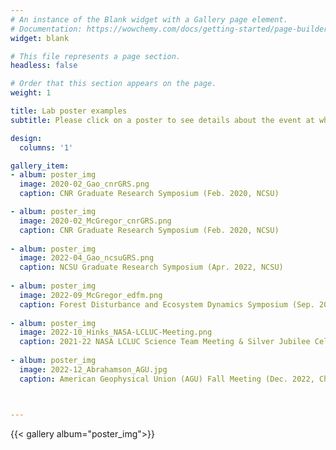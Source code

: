 ```yaml
---
# An instance of the Blank widget with a Gallery page element.
# Documentation: https://wowchemy.com/docs/getting-started/page-builder/
widget: blank

# This file represents a page section.
headless: false

# Order that this section appears on the page.
weight: 1

title: Lab poster examples
subtitle: Please click on a poster to see details about the event at which the poster was presented.

design:
  columns: '1'

gallery_item:
- album: poster_img
  image: 2020-02_Gao_cnrGRS.png
  caption: CNR Graduate Research Symposium (Feb. 2020, NCSU)

- album: poster_img
  image: 2020-02_McGregor_cnrGRS.png
  caption: CNR Graduate Research Symposium (Feb. 2020, NCSU)
  
- album: poster_img
  image: 2022-04_Gao_ncsuGRS.png
  caption: NCSU Graduate Research Symposium (Apr. 2022, NCSU)
  
- album: poster_img
  image: 2022-09_McGregor_edfm.png
  caption: Forest Disturbance and Ecosystem Dynamics Symposium (Sep. 2022, Germany)
  
- album: poster_img
  image: 2022-10_Hinks_NASA-LCLUC-Meeting.png
  caption: 2021-22 NASA LCLUC Science Team Meeting & Silver Jubilee Celebration (Oct. 2022, Bethesda, MD)
  
- album: poster_img
  image: 2022-12_Abrahamson_AGU.jpg
  caption: American Geophysical Union (AGU) Fall Meeting (Dec. 2022, Chicago, IL)



---
```


{{< gallery album="poster_img">}}



